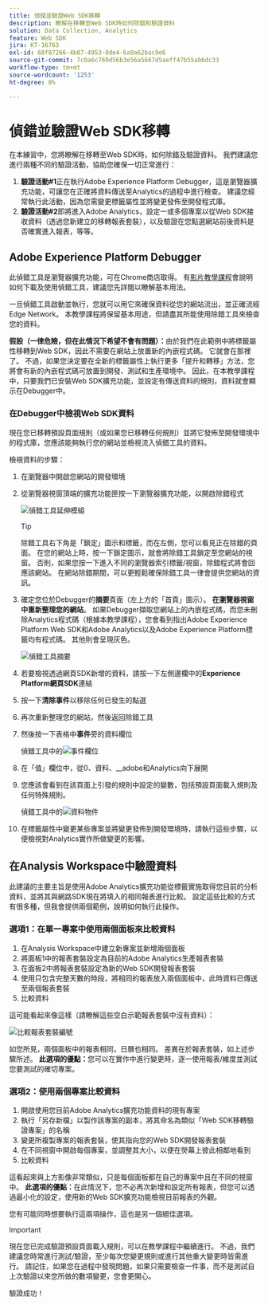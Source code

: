 ```yaml
---
title: 偵錯並驗證Web SDK移轉
description: 瞭解在移轉至Web SDK時如何除錯和驗證資料
solution: Data Collection, Analytics
feature: Web SDK
jira: KT-16763
exl-id: 68f87266-4b87-4953-8de4-6a9a62bac9e6
source-git-commit: 7c0a6c769d56b3e56a5667d5aeff47b55ab6dc33
workflow-type: tm+mt
source-wordcount: '1253'
ht-degree: 0%

---
```


# 偵錯並驗證Web SDK移轉

在本練習中，您將瞭解在移轉至Web SDK時，如何除錯及驗證資料。 我們建議您進行兩種不同的驗證活動，協助您確保一切正常進行：

1. **驗證活動#1**&#x200B;正在執行Adobe Experience Platform Debugger，這是瀏覽器擴充功能，可讓您在正確將資料傳送至Analytics的過程中進行檢查。 建議您經常執行此活動，因為您需變更標籤屬性並將變更發佈至開發程式庫。
1. **驗證活動#2**&#x200B;即將進入Adobe Analytics，設定一或多個專案以從Web SDK接收資料（透過您新建立的移轉報表套裝），以及驗證在您點選網站前後資料是否確實進入報表，等等。

## Adobe Experience Platform Debugger

此偵錯工具是瀏覽器擴充功能，可在Chrome商店取得。 有[影片教學課程](https://experienceleague.adobe.com/en/docs/platform-learn/data-collection/debugger/overview)會說明如何下載及使用偵錯工具，建議您先詳閱以瞭解基本用法。

一旦偵錯工具啟動並執行，您就可以用它來確保資料從您的網站流出，並正確流經Edge Network。 本教學課程將保留基本用途，但請盡其所能使用除錯工具來檢查您的資料。

**假設（一律危險，但在此情況下希望不會有問題）：**&#x200B;由於我們在此範例中將標籤屬性移轉到Web SDK，因此不需要在網站上放置新的內嵌程式碼。 它就會在那裡了。 不過，如果您決定要在全新的標籤屬性上執行更多「提升和轉移」方法，您將會有新的內嵌程式碼可放置到開發、測試和生產環境中。 因此，在本教學課程中，只要我們已安裝Web SDK擴充功能，並設定有傳送資料的規則，資料就會顯示在Debugger中。

### 在Debugger中檢視Web SDK資料

現在您已移轉預設頁面規則（或如果您已移轉任何規則）並將它發佈至開發環境中的程式庫，您應該能夠執行您的網站並檢視流入偵錯工具的資料。

檢視資料的步驟：

1. 在瀏覽器中開啟您網站的開發環境
1. 從瀏覽器視窗頂端的擴充功能匣按一下瀏覽器擴充功能，以開啟除錯程式

   ![偵錯工具延伸模組](assets/debugger-extension.jpg)

   >[!TIP]
   >
   >除錯工具右下角是「鎖定」圖示和標籤，而在左側，您可以看見正在除錯的頁面。 在您的網站上時，按一下鎖定圖示，就會將除錯工具鎖定至您網站的視窗。 否則，如果您按一下進入不同的瀏覽器索引標籤/視窗，除錯程式將會回應該網站。 在網站除錯期間，可以更輕鬆確保除錯工具一律會提供您網站的資訊。

1. 確定您位於Debugger的&#x200B;**摘要**&#x200B;頁面（左上方的「首頁」圖示）。 **在瀏覽器視窗中重新整理您的網站**。 如果Debugger擷取您網站上的內嵌程式碼，而您未刪除Analytics程式碼（根據本教學課程），您會看到指出Adobe Experience Platform Web SDK和Adobe Analytics以及Adobe Experience Platform標籤均有程式碼。 其他則會呈現灰色。

   ![偵錯工具摘要](assets/debugger-summary.jpg)

1. 若要檢視透過網頁SDK新增的資料，請按一下左側邊欄中的&#x200B;**Experience Platform網頁SDK**&#x200B;連結
1. 按一下&#x200B;**清除事件**&#x200B;以移除任何已發生的點選
1. 再次重新整理您的網站，然後返回除錯工具
1. 然後按一下表格中&#x200B;**事件**&#x200B;旁的資料欄位

   偵錯工具中的![事件欄位](assets/events-field-in-debugger.jpg)

1. 在「值」欄位中，從0、資料、__adobe和Analytics向下展開
1. 您應該會看到在該頁面上引發的規則中設定的變數，包括預設頁面載入規則及任何特殊規則。

   偵錯工具中的![資料物件](assets/data-object-in-debugger.jpg)

1. 在標籤屬性中變更某些專案並將變更發佈到開發環境時，請執行這些步驟，以便檢視對Analytics實作所做變更的影響。

## 在Analysis Workspace中驗證資料

此建議的主要主旨是使用Adobe Analytics擴充功能從標籤實施取得您目前的分析資料，並將其與網路SDK現在將填入的相同報表進行比較。
設定這些比較的方式有很多種，但我會提供兩個範例，說明如何執行此操作。

### 選項1：在單一專案中使用兩個面板來比較資料

1. 在Analysis Workspace中建立新專案並新增兩個面板
1. 將面板1中的報表套裝設定為目前的Adobe Analytics生產報表套裝
1. 在面板2中將報表套裝設定為新的Web SDK開發報表套裝
1. 使用只包含完整天數的時段，將相同的報表放入兩個面板中，此時資料已傳送至兩個報表套裝
1. 比較資料

這可能看起來像這樣（請瞭解這些空白示範報表套裝中沒有資料）：

![比較報表套裝編號](assets/compare-report-suite-numbers-panels.jpg)

如您所見，兩個面板中的報表相同，日曆也相同。 差異在於報表套裝，如上述步驟所述。
**此選項的優點：**&#x200B;您可以在實作中進行變更時，逐一使用報表/維度並測試您要測試的確切專案。

### 選項2：使用兩個專案比較資料

1. 開啟使用您目前Adobe Analytics擴充功能資料的現有專案
1. 執行「另存新檔」以製作該專案的副本，將其命名為類似「Web SDK移轉驗證專案」的名稱
1. 變更所複製專案的報表套裝，使其指向您的Web SDK開發報表套裝
1. 在不同視窗中開啟每個專案，並調整其大小，以便在熒幕上彼此相鄰地看到
1. 比較資料

這看起來與上方影像非常類似，只是每個面板都在自己的專案中且在不同的視窗中。
**此選項的優點：**&#x200B;在此情況下，您不必再次新增和設定所有報表，但您可以透過最小化的設定，使用新的Web SDK擴充功能檢視目前報表的外觀。

您有可能同時想要執行這兩項操作，這也是另一個絕佳選項。

>[!IMPORTANT]
>
>現在您已完成驗證預設頁面載入規則，可以在教學課程中繼續進行。 不過，我們建議您時常進行測試/驗證，至少每次您變更規則或進行其他重大變更時皆需進行。 請記住，如果您在過程中發現問題，如果只需要檢查一件事，而不是測試自上次驗證以來您所做的數項變更，您會更開心。

驗證成功！
